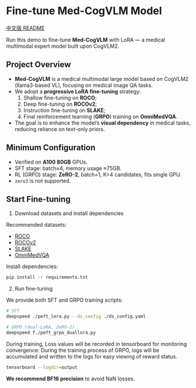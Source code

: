 # Fine-tune Med-CogVLM Model

[中文版 README](./README_zh.md)

Run this demo to fine-tune **Med-CogVLM** with LoRA — a medical multimodal expert model built upon CogVLM2.

## Project Overview

+ **Med-CogVLM** is a medical multimodal large model based on CogVLM2 (llama3-based VL), focusing on medical image QA tasks.
+ We adopt a **progressive LoRA fine-tuning** strategy:  
  1. Shallow fine-tuning on **ROCO**;  
  2. Deep fine-tuning on **ROCOv2**;  
  3. Instruction fine-tuning on **SLAKE**;  
  4. Final reinforcement learning (**GRPO**) training on **OmniMedVQA**.  
+ The goal is to enhance the model’s **visual dependency** in medical tasks, reducing reliance on text-only priors.

## Minimum Configuration

- Verified on **A100 80GB** GPUs.  
- SFT stage: batch≈4, memory usage ≈75GB.  
- RL (GRPO) stage: **ZeRO-2**, batch=1, K=4 candidates, fits single GPU.  
- `zero3` is not supported.

## Start Fine-tuning

1. Download datasets and install dependencies

Recommended datasets:  
- [ROCO](https://github.com/razorx89/roco-dataset/tree/master)  
- [ROCOv2](https://huggingface.co/datasets/eltorio/ROCOv2-radiology)  
- [SLAKE](https://huggingface.co/datasets/BoKelvin/SLAKE)
- [OmniMedVQA](https://huggingface.co/datasets/foreverbeliever/OmniMedVQA)  

Install dependencies:

```bash
pip install -r requirements.txt
```

2. Run fine-tuning

We provide both SFT and GRPO training scripts:  

```bash
# SFT
deepspeed ./peft_lora.py --ds_config ./ds_config.yaml

# GRPO (dual-LoRA, ZeRO-2)
deepspeed f./peft_grpo_duallora.py
```

During training, Loss values will be recorded in tensorboard for monitoring convergence:
During the training process of GRPO, logs will be accumulated and written to the logs for easy viewing of reward status.

```bash
tensorboard --logdir=output
```

**We recommend BF16 precision** to avoid NaN losses.